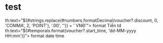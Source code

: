 # test
th:text="${#strings.replace(#numbers.formatDecimal(voucher?.discount, 0, 'COMMA', 2, 'POINT'), '.00', '')} + ' VNĐ'">
format Tiền  
td th:text="${#temporals.format(voucher?.start_time, 'dd-MM-yyyy HH:mm')}"></td>
format date time
